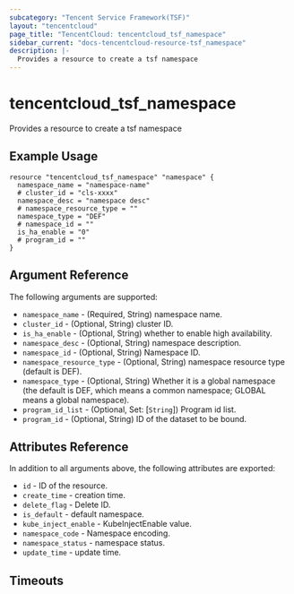 ```yaml
---
subcategory: "Tencent Service Framework(TSF)"
layout: "tencentcloud"
page_title: "TencentCloud: tencentcloud_tsf_namespace"
sidebar_current: "docs-tencentcloud-resource-tsf_namespace"
description: |-
  Provides a resource to create a tsf namespace
---
```


# tencentcloud_tsf_namespace

Provides a resource to create a tsf namespace

## Example Usage

```hcl
resource "tencentcloud_tsf_namespace" "namespace" {
  namespace_name = "namespace-name"
  # cluster_id = "cls-xxxx"
  namespace_desc = "namespace desc"
  # namespace_resource_type = ""
  namespace_type = "DEF"
  # namespace_id = ""
  is_ha_enable = "0"
  # program_id = ""
}
```

## Argument Reference

The following arguments are supported:

* `namespace_name` - (Required, String) namespace name.
* `cluster_id` - (Optional, String) cluster ID.
* `is_ha_enable` - (Optional, String) whether to enable high availability.
* `namespace_desc` - (Optional, String) namespace description.
* `namespace_id` - (Optional, String) Namespace ID.
* `namespace_resource_type` - (Optional, String) namespace resource type (default is DEF).
* `namespace_type` - (Optional, String) Whether it is a global namespace (the default is DEF, which means a common namespace; GLOBAL means a global namespace).
* `program_id_list` - (Optional, Set: [`String`]) Program id list.
* `program_id` - (Optional, String) ID of the dataset to be bound.

## Attributes Reference

In addition to all arguments above, the following attributes are exported:

* `id` - ID of the resource.
* `create_time` - creation time.
* `delete_flag` - Delete ID.
* `is_default` - default namespace.
* `kube_inject_enable` - KubeInjectEnable value.
* `namespace_code` - Namespace encoding.
* `namespace_status` - namespace status.
* `update_time` - update time.


## Timeouts

<no value>



